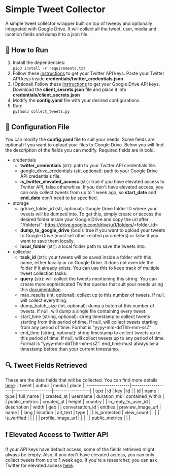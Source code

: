 # Simple Tweet Collector
A simple tweet collector wrapper built on top of tweepy and optionally integrated with Google Drive. It will collect all the tweet, user, media and location fields and dump it to a json file.

## 🏃 How to Run
1. Install the dependencies:  
```pip3 install -r requirements.txt```
2. Follow these [instructions](https://developer.twitter.com/en/docs/twitter-api/getting-started/getting-access-to-the-twitter-api) to get your Twitter API keys. Paste your Twitter API keys inside **credentials/twitter_credentials.json** 
3. (Optional) Follow these [instructions](https://developers.google.com/drive/api/v3/about-auth#OAuth2Authorizing) to get your Google Drive API keys. Download the **client_secrets.json** file and place it into **credentials/client_secrets.json**
4. Modify the **config.yaml** file with your desired configurations.
5. Run:  
   ```python3 collect_tweets.py```

## 🔧 Configuration File
You can modify the **config.yaml** file to suit your needs. Some fields are optional if you want to upload your files to Google Drive. Below you will find the description of the fields you can modify. Required fields are in bold.

- credentials
  - **twitter_credentials** (str): path to your Twitter API credentials file.
  - google_drive_credentials (str, optional): path to your Google Drive API credentials file.
  - **is_twitter_elevated_access** (str): true if you have elevated access to Twitter API, false otherwhise. If you don't have elevated access, you can only collect tweets from up to 1 week ago, so **start_date** and **end_date** don't need to be specified.
- storage
  - gdrive_folder_id (str, optional): Google Drive folder ID where your tweets will be dumped into. To get this, simply create or access the desired folder inside your Google Drive and copy the url after "/folders/": https://drive.google.com/drive/u/1/folders/<folder_id>
  - **dump_to_google_drive** (bool): true if you want to upload your tweets to Google Drive (must set other related parameters) or false if you want to save them locally.
  - **local_folder** (str): a local folder path to save the tweets into.
- collector
  - **task_id** (str): your tweets will be saved inside a folder with this name, either locally or on Google Drive. It does not override the folder if it already exists. You can use this to keep track of multiple tweet collection tasks.
  - **query** (str): will collect the tweets mentioning this string. You can create more sophisticated Twitter queries that suit your needs using this [documentation](https://developer.twitter.com/en/docs/twitter-api/tweets/search/integrate/build-a-query). 
  - max_results (int, optional): collect up to this number of tweets. If null, will collect everything.
  - dump_batch_size (int, optional): dump a batch of this number of tweets. If null, will dump a single file containing every tweet. 
  - start_time (string, optional): string timestamp to collect tweets starting from this period of time. If null, will collect tweets starting from any period of time. Format is "yyyy-mm-ddThh-mm-ssZ"
  - end_time (string, optional): string timestamp to collect tweets up to this period of time. If null, will collect tweets up to any period of time. Format is "yyyy-mm-ddThh-mm-ssZ". end_time must always be a timestamp before than your current timestamp.

## 🔍 Tweet Fields Retrieved
These are the data fields that will be collected. You can find more details [here](https://developer.twitter.com/en/docs/twitter-api/fields).
| tweet               | author            | media             | place            |
|---------------------|-------------------|-------------------|------------------|
| text                | id                | key               | id               |
| id                  | name              | type              | full_name        |
| created_at          | username          | duration_ms       | contained_within |
| public_metrics      | created_at        | height            | country          |
| in_reply_to_user_id | description       | width             | geo              |
| conversation_id     | entities          | preview_image_url | name             |
| lang                | location          | alt_text          | type             |
|                     | is_protected      | view_count        |                  |
|                     | is_verified       |                   |                  |
|                     | profile_image_url |                   |                  |
|                     | public_metrics    |                   |                  |
## ❗ Elevated Access to Twitter API
If your API keys have default access, some of the fields retrieved might always be empty. Also, if you don't have elevated access, you can only collect tweets from up to 1 week ago. If you're a researcher, you can ask Twitter for elevated access [here](https://developer.twitter.com/en/products/twitter-api/academic-research).
